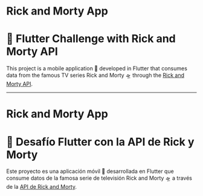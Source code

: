 # Rick and Morty App

# 🚀 Flutter Challenge with Rick and Morty API

This project is a mobile application 📱 developed in Flutter that consumes data from the famous TV series Rick and Morty 🛸 through the [Rick and Morty API](https://rickandmortyapi.com/).
___

# Rick and Morty App

# 🚀 Desafío Flutter con la API de Rick y Morty

Este proyecto es una aplicación móvil 📱 desarrollada en Flutter que consume datos de la famosa serie de televisión Rick and Morty 🛸 a través de la [API de Rick and Morty](https://rickandmortyapi.com/).


